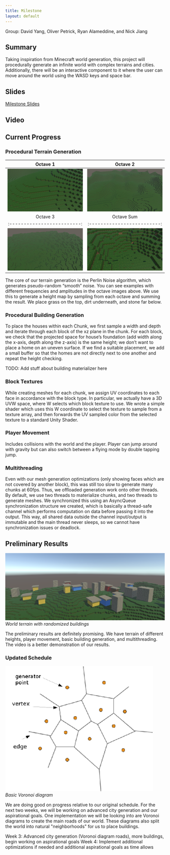 ```yaml
---
title: Milestone
layout: default
---
```

Group: David Yang, Oliver Petrick, Ryan Alameddine, and Nick Jiang

## Summary
Taking inspiration from Minecraft world generation, this project will procedurally generate an infinite world with
complex terrains and cities. Additionally, there will be an interactive component to it where the user can move around 
the world using the WASD keys and space bar.      

## Slides
[Milestone Slides](https://docs.google.com/presentation/d/1pH4gPwxhiTxhNro02AIRPbZl5zIW7kam_F1DCjj2xpc/edit#slide=id.p)

## Video

     
## Current Progress

### Procedural Terrain Generation

Octave 1                   |  Octave 2
:-------------------------:|:-------------------------:
![Octave 1](images/octave1.jpg)  |  ![Octave 2](images/octave2.jpg)
Octave 3                  |  Octave Sum
:-------------------------:|:-------------------------:
![Octave 3](images/octave3.jpg)  |  ![Octave Sum](images/octavesum.jpg)


The core of our terrain generation is the Perlin Noise algorithm, which generates pseudo-random “smooth” noise. 
You can see examples with different frequencies and amplitudes in the octave images above. 
We use this to generate a height map by sampling from each octave and summing the result. We place grass on the top, dirt underneath, and stone far below. 

### Procedural Building Generation
To place the houses within each Chunk, we first sample a width and depth and iterate through each block of the xz plane in the chunk. For each block, we check that the projected space for house’s foundation (add width along the x-axis, depth along the z-axis) is the same height; we don’t want to place a home on an uneven surface. If we find a suitable placement, we add a small buffer so that the homes are not directly next to one another and repeat the height checking.

TODO: Add stuff about building materializer here

### Block Textures
While creating meshes for each chunk, we assign UV coordinates to each face in accordance with the block type. In particular, we actually have a 3D UVW space, where W selects which block texture to use. We wrote a simple shader which uses this W coordinate to select the texture to sample from a texture array, and then forwards the UV sampled color from the selected texture to a standard Unity Shader.

### Player Movement
Includes collisions with the world and the player.
Player can jump around with gravity but can also switch between a flying mode by double tapping jump.

### Multithreading
Even with our mesh generation optimizations (only showing faces which are not covered by another block), this was still too slow to generate many chunks at 60fps. Thus, we offloaded generation work onto other threads.
By default, we use two threads to materialize chunks, and two threads to generate meshes.
We synchronized this using an AsyncQueue synchronization structure we created, which is basically a thread-safe channel which performs computation on data before passing it into the output.
This way, all shared data outside the channel input/output is immutable and the main thread never sleeps, so we cannot have synchronization issues or deadlock.


     
## Preliminary Results
![Milestone World](images/milestoneworld.png)
*World terrain with randomized buildings*

The preliminary results are definitely promising. We have terrain of different heights, player movement, basic building generation, and multithreading.
The video is a better demonstration of our results.
   
### Updated Schedule
![Voronoi Diagram](images/voronoidiagram.png)
*Basic Voronoi diagram*

We are doing good on progress relative to our original schedule. For the next two weeks, we will be working on advanced city generation and our aspirational goals.
One implementation we will be looking into are Voronoi diagrams to create the main roads of our world. These diagrams also split the world into natural "neighborhoods" for us to place buildings.

Week 3: Advanced city generation (Voronoi diagram roads), more buildings, begin working on aspirational goals
Week 4: Implement additional optimizations if needed and additional aspirational goals as time allows


[Just the Docs]: https://just-the-docs.github.io/just-the-docs/
[GitHub Pages]: https://docs.github.com/en/pages
[README]: https://github.com/just-the-docs/just-the-docs-template/blob/main/README.md
[Jekyll]: https://jekyllrb.com
[GitHub Pages / Actions workflow]: https://github.blog/changelog/2022-07-27-github-pages-custom-github-actions-workflows-beta/
[use this template]: https://github.com/just-the-docs/just-the-docs-template/generate
